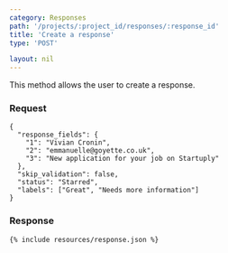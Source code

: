 ```yaml
---
category: Responses
path: '/projects/:project_id/responses/:response_id'
title: 'Create a response'
type: 'POST'

layout: nil
---
```


This method allows the user to create a response.

### Request
```
{
  "response_fields": {
    "1": "Vivian Cronin",
    "2": "emmanuelle@goyette.co.uk",
    "3": "New application for your job on Startuply"
  },
  "skip_validation": false,
  "status": "Starred",
  "labels": ["Great", "Needs more information"]
}
```

### Response

```{% include resources/response.json %}```
